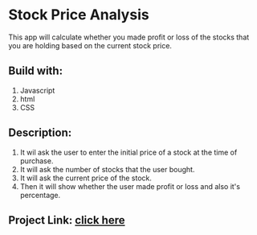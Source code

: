 # Stock Price Analysis
This app will calculate whether you made profit or loss of the stocks that you are holding based on the current stock price.

## Build with:
1. Javascript
2. html
3. CSS

## Description:
1. It wil ask the user to enter the initial price of a stock at the time of purchase.
2. It will ask the number of stocks that the user bought.
3. It will ask the current price of the stock. 
4. Then it will show whether the user made profit or loss and also it's percentage.

## Project Link: [click here](https://stockpriceanalysis.netlify.app/)
